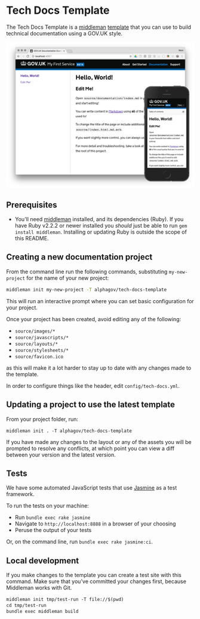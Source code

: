 # Tech Docs Template

The Tech Docs Template is a [middleman][mm] [template][mmt] that
you can use to build technical documentation using a GOV.UK style.

![Screenshot of Example Documentation](/screenshots/composite.png)

## Prerequisites

- You'll need [middleman][mm] installed, and its dependencies (Ruby). If you have Ruby v2.2.2 or newer installed you _should_ just be able to run `gem install middleman`. Installing or updating Ruby is outside the scope of this README.

## Creating a new documentation project

From the command line run the following commands, substituting `my-new-project`
for the name of your new project:

```bash
middleman init my-new-project -T alphagov/tech-docs-template
```

This will run an interactive prompt where you can set basic configuration for
your project.

Once your project has been created, avoid editing any of the following:

- `source/images/*`
- `source/javascripts/*`
- `source/layouts/*`
- `source/stylesheets/*`
- `source/favicon.ico`

as this will make it a lot harder to stay up to date with any changes made
to the template.

In order to configure things like the header, edit `config/tech-docs.yml`.

## Updating a project to use the latest template

From your project folder, run:

```
middleman init . -T alphagov/tech-docs-template
```

If you have made any changes to the layout or any of the assets you will be
prompted to resolve any conflicts, at which point you can view a diff between
your version and the latest version.

## Tests

We have some automated JavaScript tests that use [Jasmine][jas] as a test
framework.

To run the tests on your machine:

- Run `bundle exec rake jasmine`
- Navigate to `http://localhost:8888` in a browser of your choosing
- Peruse the output of your tests

Or, on the command line, run `bundle exec rake jasmine:ci`.

## Local development

If you make changes to the template you can create a test site with this command.
Make sure that you've committed your changes first, because Middleman works with Git.

```
middleman init tmp/test-run -T file://$(pwd)
cd tmp/test-run
bundle exec middleman build
```

[mm]: https://middlemanapp.com/
[mmt]: https://middlemanapp.com/advanced/project_templates/
[jas]: https://jasmine.github.io/
